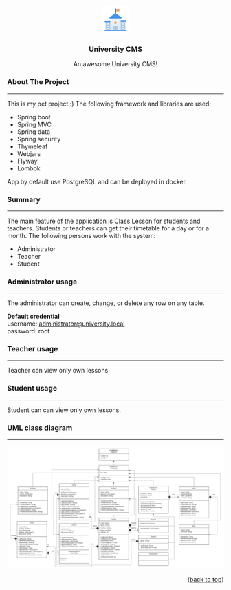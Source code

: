 <a name="readme-top"></a>
<!-- PROJECT LOGO -->
<!--suppress HtmlUnknownAnchorTarget, HtmlDeprecatedAttribute -->
<br />
<div align="center">
  <a href="https://git.foxminded.com.ua/foxstudent103318/university-cms">
    <img src="src/main/resources/static/img/logo.png" alt="Logo" width="64" height="64">
  </a>

<h3 align="center">University CMS</h3>
  <p align="center">
    An awesome University CMS!
  </p>
</div>

<!-- ABOUT THE PROJECT -->
### About The Project
***
This is my pet project :)
The following framework and libraries are used:
- Spring boot
- Spring MVC
- Spring data
- Spring security
- Thymeleaf
- Webjars
- Flyway
- Lombok

App by default use PostgreSQL and can be deployed in docker.

<!-- Summary -->
### Summary
***

The main feature of the application is Class Lesson for students and teachers. 
Students or teachers can get their timetable for a day or for a month.
The following persons work with the system:
- Administrator
- Teacher
- Student

<!-- ADMINISTRATOR USAGE -->
### Administrator usage
***

The administrator can create, change, or delete any row on any table.  

**Default credential**  
username: administrator@university.local  
password: root

<!-- TEACHER USAGE -->
### Teacher usage
***
Teacher can view only own lessons.

<!-- STUDENT USAGE -->
### Student usage
***
Student can can view only own lessons.


<!-- UML DIAGRAM -->
### UML class diagram
***
<div align="center">
  <img src="diagram.png" alt="Diagram">
</div>

<p align="right">(<a href="#readme-top">back to top</a>)</p>